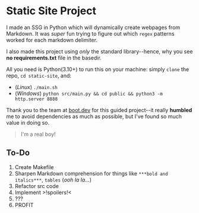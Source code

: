 # Static Site Project

I made an SSG in Python which will dynamically create webpages from Markdown. It was *super* fun trying to figure out which `regex` patterns worked for each markdown delimiter.

I also made this project using *only* the standard library--hence, why you see **no requirements.txt** file in the basedir.

All you need is Python(3.10+) to run this on your machine: simply `clone` the repo, `cd static-site`, and:

* (*Linux*) `./main.sh`
* (*Windows*) `python src/main.py && cd public && python3 -m http.server 8888`

Thank you to the team at [boot.dev](https://boot.dev) for this guided project--it really **humbled** me to avoid dependencies as much as possible, but I've found so much value in doing so.

> I'm a real boy!

## To-Do

1. Create Makefile
2. Sharpen Markdown comprehension for things like `***bold and italics***`, `tables` (*ooh la la...*)
3. Refactor src code
4. Implement >!spoilers!<
5. ???
6. PROFIT
